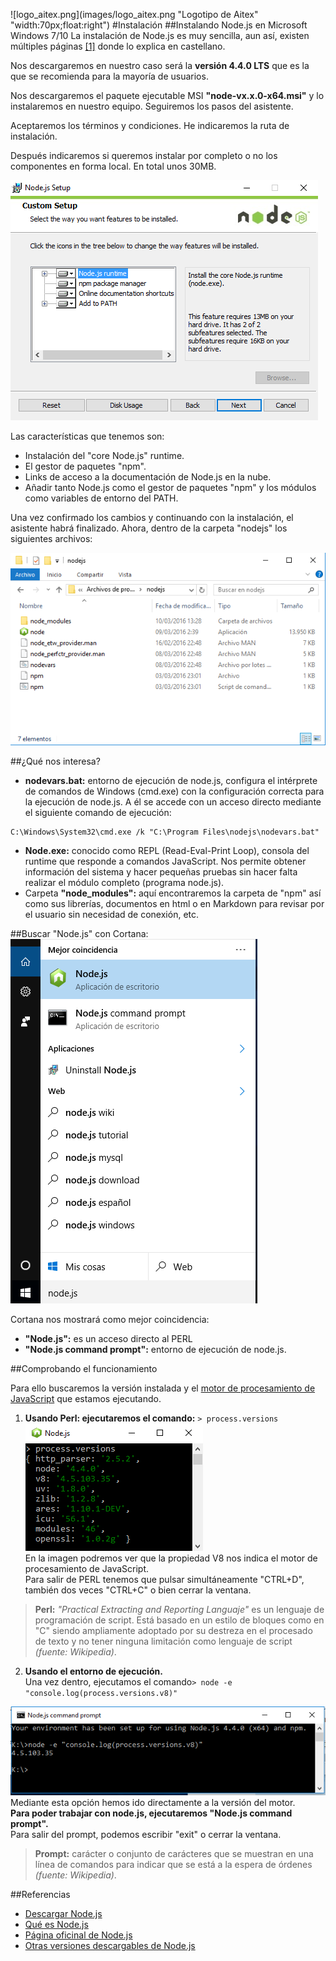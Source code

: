 ![logo_aitex.png](images/logo_aitex.png "Logotipo de Aitex" "width:70px;float:right")
#Instalación
##Instalando Node.js en Microsoft Windows 7/10
La instalación de No​de.js es muy sencilla, aun así, existen múltiples páginas [[1]][enlace1] donde lo explica en castellano.

Nos descargaremos en nuestro caso será la **versión 4.4.0 LTS** que es la que se recomienda para la mayoría de usuarios.  

Nos descargaremos el paquete ejecutable MSI **"node-vx.x.0-x64.msi"** y lo instalaremos en nuestro equipo. Seguiremos los pasos del asistente.

Aceptaremos los términos y condiciones. He indicaremos la ruta de instalación.

Después indicaremos si queremos instalar por completo o no los componentes en forma local. En total unos 30MB.

![instalac02.png](images/instalac02.png "Configurar la instalación")

Las características que tenemos son:
* Instalación del "core Node.js" runtime.
* El gestor de paquetes "npm".
* Links de acceso a la documentación de Node.js en la nube.
* Añadir tanto Node.js como el gestor de paquetes "npm"  y los módulos como variables de entorno del PATH. 


Una vez confirmado los cambios y continuando con la instalación, el asistente habrá finalizado. Ahora, dentro de la carpeta "nodejs" los siguientes archivos:

![directorio_node.png](images/directorio_node.png "C\:Program Files\node.js")

##¿Qué nos interesa?
+ **nodevars.bat:** entorno de ejecución de node.js, configura el intérprete de comandos de Windows (cmd.exe) con la configuración correcta para la ejecución de node.js. A él se accede con un acceso directo mediante el siguiente comando de ejecución:  
```
C:\Windows\System32\cmd.exe /k "C:\Program Files\nodejs\nodevars.bat"
```  

+ **Node.exe:** conocido como REPL (Read-Eval-Print Loop), consola del runtime que responde a comandos JavaScript. Nos permite obtener información del sistema y hacer pequeñas pruebas sin hacer falta realizar el módulo completo (programa node.js).
+ Carpeta **"node_modules":** aquí encontraremos la carpeta de "npm" así como sus librerías, documentos en html o en Markdown para revisar por el usuario sin necesidad de conexión, etc.

##Buscar "Node.js" con Cortana:
![cortana_nodejs.png](images/cortana_nodejs.png "Asistente Cortana")  

Cortana nos mostrará como mejor coincidencia:

* **"Node.js":** es un acceso directo al PERL
* **"Node.js command prompt":** entorno de ejecución de node.js.

##Comprobando el funcionamiento

Para ello buscaremos la versión instalada y el [motor de procesamiento de JavaScript](https://es.wikipedia.org/wiki/V8_%28motor_JavaScript%29 "") que estamos ejecutando.  

1. **Usando Perl: ejecutaremos el comando:** ```> process.versions```  
![process_version.png](images/process_version.png "Usando PERL")  
En la imagen podremos ver que la propiedad V8 nos indica el motor de procesamiento de JavaScript.  
Para salir de PERL tenemos que pulsar simultáneamente "CTRL+D", también dos veces "CTRL+C" o bien cerrar la ventana.  
> **Perl:** *"Practical Extracting and Reporting Languaje"* es un lenguaje de programación de script.
> Está basado en un estilo de bloques como en "C" siendo ampliamente adoptado por su destreza en el procesado de texto y no tener ninguna limitación como lenguaje de script *(fuente: Wikipedia)*.

2. **Usando el entorno de ejecución.**  
Una vez dentro, ejecutamos el comando```> node -e "console.log(process.versions.v8)"```  

 ![process_version_prompt.png](images/process_version_prompt.png "Usando el command prompt")  
Mediante esta opción hemos ido directamente a la versión del motor.  
**Para poder trabajar con node.js, ejecutaremos "Node.js command prompt".**  
Para salir del prompt, podemos escribir "exit" o cerrar la ventana.
>**Prompt:** carácter o conjunto de carácteres que se muestran en una línea de comandos para indicar que se está a la espera de órdenes *(fuente: Wikipedia)*. 

##Referencias
+ [Descargar Node.js](https://nodejs.org/en/download/)  
+ [Qué es Node.js](1_what_is_node.md)  
+ [Página oficinal de Node.js](https://nodejs.org/en/)
+ [Otras versiones descargables de Node.js](https://nodejs.org/en/download/releases/)

<!-- Referencias y enlaces -->
[enlace1]:http://www.desarrolloweb.com/articulos/instalar-node-js.html